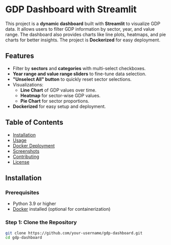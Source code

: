 # GDP Dashboard with Streamlit

This project is a **dynamic dashboard** built with **Streamlit** to visualize GDP data. It allows users to filter GDP information by sector, year, and value range. The dashboard also provides charts like line plots, heatmaps, and pie charts for better insights. The project is **Dockerized** for easy deployment.

## Features

- Filter by **sectors** and **categories** with multi-select checkboxes.
- **Year range and value range sliders** to fine-tune data selection.
- **"Unselect All" button** to quickly reset sector selections.
- Visualizations:
  - **Line Chart** of GDP values over time.
  - **Heatmap** for sector-wise GDP values.
  - **Pie Chart** for sector proportions.
- **Dockerized** for easy setup and deployment.

## Table of Contents

- [Installation](#installation)
- [Usage](#usage)
- [Docker Deployment](#docker-deployment)
- [Screenshots](#screenshots)
- [Contributing](#contributing)
- [License](#license)

## Installation

### Prerequisites
- Python 3.9 or higher
- [Docker](https://www.docker.com/) installed (optional for containerization)

### Step 1: Clone the Repository
```bash
git clone https://github.com/your-username/gdp-dashboard.git
cd gdp-dashboard
